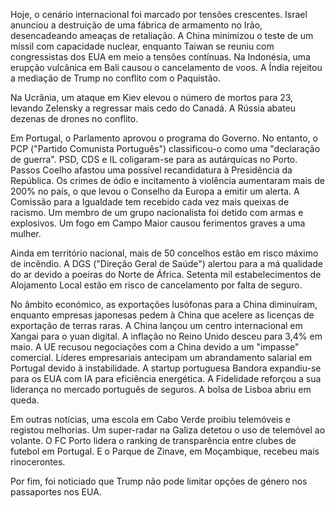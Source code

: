 Hoje, o cenário internacional foi marcado por tensões crescentes. Israel anunciou a destruição de uma fábrica de armamento no Irão, desencadeando ameaças de retaliação. A China minimizou o teste de um míssil com capacidade nuclear, enquanto Taiwan se reuniu com congressistas dos EUA em meio a tensões contínuas. Na Indonésia, uma erupção vulcânica em Bali causou o cancelamento de voos. A Índia rejeitou a mediação de Trump no conflito com o Paquistão.

Na Ucrânia, um ataque em Kiev elevou o número de mortos para 23, levando Zelensky a regressar mais cedo do Canadá. A Rússia abateu dezenas de drones no conflito.

Em Portugal, o Parlamento aprovou o programa do Governo. No entanto, o PCP ("Partido Comunista Português") classificou-o como uma "declaração de guerra". PSD, CDS e IL coligaram-se para as autárquicas no Porto. Passos Coelho afastou uma possível recandidatura à Presidência da República. Os crimes de ódio e incitamento à violência aumentaram mais de 200% no país, o que levou o Conselho da Europa a emitir um alerta. A Comissão para a Igualdade tem recebido cada vez mais queixas de racismo. Um membro de um grupo nacionalista foi detido com armas e explosivos. Um fogo em Campo Maior causou ferimentos graves a uma mulher.

Ainda em território nacional, mais de 50 concelhos estão em risco máximo de incêndio. A DGS ("Direção Geral de Saúde") alertou para a má qualidade do ar devido a poeiras do Norte de África. Setenta mil estabelecimentos de Alojamento Local estão em risco de cancelamento por falta de seguro.

No âmbito económico, as exportações lusófonas para a China diminuíram, enquanto empresas japonesas pedem à China que acelere as licenças de exportação de terras raras. A China lançou um centro internacional em Xangai para o yuan digital. A inflação no Reino Unido desceu para 3,4% em maio. A UE recusou negociações com a China devido a um "impasse" comercial. Líderes empresariais antecipam um abrandamento salarial em Portugal devido à instabilidade. A startup portuguesa Bandora expandiu-se para os EUA com IA para eficiência energética. A Fidelidade reforçou a sua liderança no mercado português de seguros. A bolsa de Lisboa abriu em queda.

Em outras notícias, uma escola em Cabo Verde proibiu telemóveis e registou melhorias. Um super-radar na Galiza detetou o uso de telemóvel ao volante. O FC Porto lidera o ranking de transparência entre clubes de futebol em Portugal. E o Parque de Zinave, em Moçambique, recebeu mais rinocerontes.

Por fim, foi noticiado que Trump não pode limitar opções de género nos passaportes nos EUA.